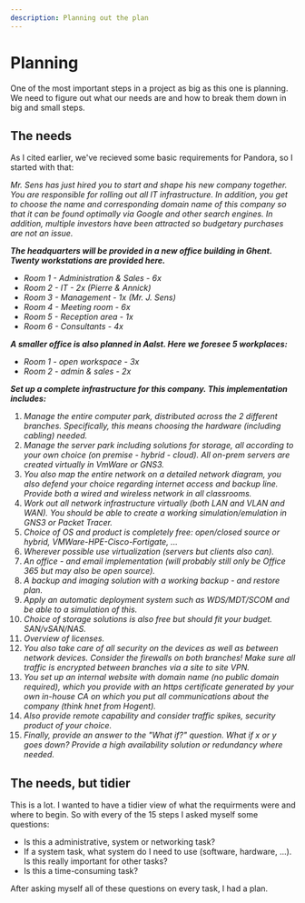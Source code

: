 ```yaml
---
description: Planning out the plan
---
```


# Planning

One of the most important steps in a project as big as this one is planning. We need to figure out what our needs are and how to break them down in big and small steps.

## The needs

As I cited earlier, we've recieved some basic requirements for Pandora, so I started with that:

_Mr. Sens has just hired you to start and shape his new company together. You are responsible for rolling out all IT infrastructure. In addition, you get to choose the name and corresponding domain name of this company so that it can be found optimally via Google and other search engines. In addition, multiple investors have been attracted so budgetary purchases are not an issue._

_**The headquarters will be provided in a new office building in Ghent. Twenty workstations are provided here.**_

* _Room 1 - Administration & Sales - 6x_
* _Room 2 - IT - 2x (Pierre & Annick)_
* _Room 3 - Management - 1x (Mr. J. Sens)_
* _Room 4 - Meeting room - 6x_
* _Room 5 - Reception area - 1x_
* _Room 6 - Consultants - 4x_

_**A smaller office is also planned in Aalst. Here we foresee 5 workplaces:**_

* _Room 1 - open workspace - 3x_
* _Room 2 - admin & sales - 2x_



_**Set up a complete infrastructure for this company. This implementation includes:**_

1. _Manage the entire computer park, distributed across the 2 different branches. Specifically, this means choosing the hardware (including cabling) needed._
2. _Manage the server park including solutions for storage, all according to your own choice (on premise - hybrid - cloud). All on-prem servers are created virtually in VmWare or GNS3._
3. _You also map the entire network on a detailed network diagram, you also defend your choice regarding internet access and backup line. Provide both a wired and wireless network in all classrooms._
4. _Work out all network infrastructure virtually (both LAN and VLAN and WAN). You should be able to create a working simulation/emulation in GNS3 or Packet Tracer._
5. _Choice of OS and product is completely free: open/closed source or hybrid, VMWare-HPE-Cisco-Fortigate, ..._
6. _Wherever possible use virtualization (servers but clients also can)._
7. _An office - and email implementation (will probably still only be Office 365 but may also be open source)._
8. _A backup and imaging solution with a working backup - and restore plan._
9. _Apply an automatic deployment system such as WDS/MDT/SCOM and be able to a simulation of this._
10. _Choice of storage solutions is also free but should fit your budget. SAN/vSAN/NAS._
11. _Overview of licenses._
12. _You also take care of all security on the devices as well as between network devices. Consider the firewalls on both branches! Make sure all traffic is encrypted between branches via a site to site VPN._
13. _You set up an internal website with domain name (no public domain required), which you provide with an https certificate generated by your own in-house CA on which you put all communications about the company (think hnet from Hogent)._
14. _Also provide remote capability and consider traffic spikes, security product of your choice._
15. _Finally, provide an answer to the "What if?" question. What if x or y goes down? Provide a high availability solution or redundancy where needed._

## The needs, but tidier

This is a lot. I wanted to have a tidier view of what the requirments were and where to begin. So with every of the 15 steps I asked myself some questions:

* Is this a administrative, system or networking task?
* If a system task, what system do I need to use (software, hardware, ...). Is this really important for other tasks?
* Is this a time-consuming task?

After asking myself all of these questions on every task, I had a plan.
